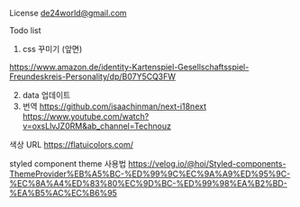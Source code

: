 License
de24world@gmail.com

Todo list

1. css 꾸미기 (앞면)

https://www.amazon.de/identity-Kartenspiel-Gesellschaftsspiel-Freundeskreis-Personality/dp/B07Y5CQ3FW

2. data 업데이트
3. 번역
   https://github.com/isaachinman/next-i18next
   https://www.youtube.com/watch?v=oxsLlvJZ0RM&ab_channel=Technouz

색상 URL
https://flatuicolors.com/

styled component theme 사용법
https://velog.io/@hoi/Styled-components-ThemeProvider%EB%A5%BC-%ED%99%9C%EC%9A%A9%ED%95%9C-%EC%8A%A4%ED%83%80%EC%9D%BC-%ED%99%98%EA%B2%BD-%EA%B5%AC%EC%B6%95
